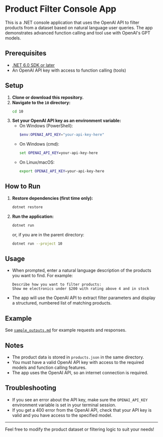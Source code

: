 # Product Filter Console App

This is a .NET console application that uses the OpenAI API to filter products from a dataset based on natural language user queries. The app demonstrates advanced function calling and tool use with OpenAI's GPT models.

## Prerequisites

- [.NET 6.0 SDK or later](https://dotnet.microsoft.com/download)
- An OpenAI API key with access to function calling (tools)

## Setup

1. **Clone or download this repository.**
2. **Navigate to the `10` directory:**
   ```sh
   cd 10
   ```
3. **Set your OpenAI API key as an environment variable:**
   - On Windows (PowerShell):
     ```powershell
     $env:OPENAI_API_KEY="your-api-key-here"
     ```
   - On Windows (cmd):
     ```cmd
     set OPENAI_API_KEY=your-api-key-here
     ```
   - On Linux/macOS:
     ```sh
     export OPENAI_API_KEY=your-api-key-here
     ```

## How to Run

1. **Restore dependencies (first time only):**
   ```sh
   dotnet restore
   ```
2. **Run the application:**
   ```sh
   dotnet run
   ```
   or, if you are in the parent directory:
   ```sh
   dotnet run --project 10
   ```

## Usage

- When prompted, enter a natural language description of the products you want to find. For example:
  ```
  Describe how you want to filter products:
  Show me electronics under $200 with rating above 4 and in stock
  ```
- The app will use the OpenAI API to extract filter parameters and display a structured, numbered list of matching products.

## Example
See [`sample_outputs.md`](sample_outputs.md) for example requests and responses.

## Notes
- The product data is stored in `products.json` in the same directory.
- You must have a valid OpenAI API key with access to the required models and function calling features.
- The app uses the OpenAI API, so an internet connection is required.

## Troubleshooting
- If you see an error about the API key, make sure the `OPENAI_API_KEY` environment variable is set in your terminal session.
- If you get a 400 error from the OpenAI API, check that your API key is valid and you have access to the specified model.

---

Feel free to modify the product dataset or filtering logic to suit your needs! 